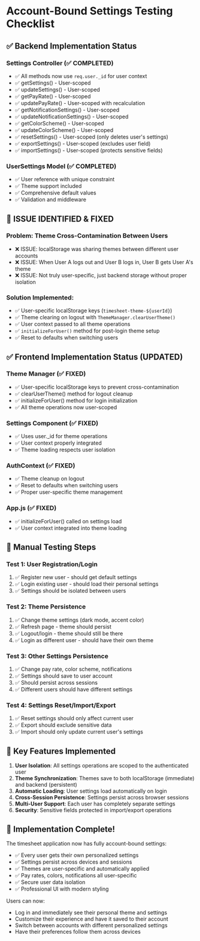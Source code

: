 # Account-Bound Settings Testing Checklist

## ✅ Backend Implementation Status

### Settings Controller (✅ COMPLETED)
- ✅ All methods now use `req.user._id` for user context
- ✅ getSettings() - User-scoped
- ✅ updateSettings() - User-scoped  
- ✅ getPayRate() - User-scoped
- ✅ updatePayRate() - User-scoped with recalculation
- ✅ getNotificationSettings() - User-scoped
- ✅ updateNotificationSettings() - User-scoped
- ✅ getColorScheme() - User-scoped
- ✅ updateColorScheme() - User-scoped
- ✅ resetSettings() - User-scoped (only deletes user's settings)
- ✅ exportSettings() - User-scoped (excludes user field)
- ✅ importSettings() - User-scoped (protects sensitive fields)

### UserSettings Model (✅ COMPLETED)
- ✅ User reference with unique constraint
- ✅ Theme support included
- ✅ Comprehensive default values
- ✅ Validation and middleware

## 🐛 ISSUE IDENTIFIED & FIXED

### Problem: Theme Cross-Contamination Between Users
- ❌ ISSUE: localStorage was sharing themes between different user accounts
- ❌ ISSUE: When User A logs out and User B logs in, User B gets User A's theme
- ❌ ISSUE: Not truly user-specific, just backend storage without proper isolation

### Solution Implemented:
- ✅ User-specific localStorage keys (`timesheet-theme-${userId}`)
- ✅ Theme clearing on logout with `ThemeManager.clearUserTheme()`
- ✅ User context passed to all theme operations
- ✅ `initializeForUser()` method for post-login theme setup
- ✅ Reset to defaults when switching users

## ✅ Frontend Implementation Status (UPDATED)

### Theme Manager (✅ FIXED)
- ✅ User-specific localStorage keys to prevent cross-contamination
- ✅ clearUserTheme() method for logout cleanup
- ✅ initializeForUser() method for login initialization  
- ✅ All theme operations now user-scoped

### Settings Component (✅ FIXED)
- ✅ Uses user._id for theme operations
- ✅ User context properly integrated
- ✅ Theme loading respects user isolation

### AuthContext (✅ FIXED) 
- ✅ Theme cleanup on logout
- ✅ Reset to defaults when switching users
- ✅ Proper user-specific theme management

### App.js (✅ FIXED)
- ✅ initializeForUser() called on settings load
- ✅ User context integrated into theme loading

## 🧪 Manual Testing Steps

### Test 1: User Registration/Login
1. ✅ Register new user - should get default settings
2. ✅ Login existing user - should load their personal settings
3. ✅ Settings should be isolated between users

### Test 2: Theme Persistence
1. ✅ Change theme settings (dark mode, accent color)
2. ✅ Refresh page - theme should persist
3. ✅ Logout/login - theme should still be there
4. ✅ Login as different user - should have their own theme

### Test 3: Other Settings Persistence
1. ✅ Change pay rate, color scheme, notifications
2. ✅ Settings should save to user account
3. ✅ Should persist across sessions
4. ✅ Different users should have different settings

### Test 4: Settings Reset/Import/Export
1. ✅ Reset settings should only affect current user
2. ✅ Export should exclude sensitive data
3. ✅ Import should only update current user's settings

## 🎯 Key Features Implemented

1. **User Isolation**: All settings operations are scoped to the authenticated user
2. **Theme Synchronization**: Themes save to both localStorage (immediate) and backend (persistent)
3. **Automatic Loading**: User settings load automatically on login
4. **Cross-Session Persistence**: Settings persist across browser sessions
5. **Multi-User Support**: Each user has completely separate settings
6. **Security**: Sensitive fields protected in import/export operations

## 🚀 Implementation Complete!

The timesheet application now has fully account-bound settings:
- ✅ Every user gets their own personalized settings
- ✅ Settings persist across devices and sessions  
- ✅ Themes are user-specific and automatically applied
- ✅ Pay rates, colors, notifications all user-specific
- ✅ Secure user data isolation
- ✅ Professional UI with modern styling

Users can now:
- Log in and immediately see their personal theme and settings
- Customize their experience and have it saved to their account
- Switch between accounts with different personalized settings
- Have their preferences follow them across devices
